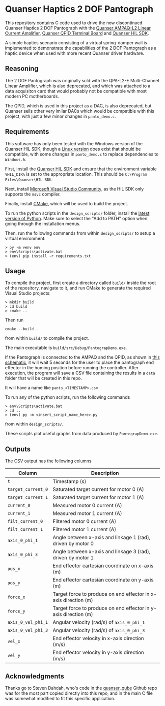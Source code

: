 # Quanser Haptics 2 DOF Pantograph

This repository contains C code used to drive the now discontinued
Quanser Haptics 2 DOF Pantograph with the [Quanser AMPAQ-L2 Linear Current Amplifier](https://www.made-for-science.com/de/quanser/?df=made-for-science-quanser-ampaq-l2-amplifier-usermanual.pdf), 
[Quanser QPID Terminal Board](https://www.made-for-science.com/de/quanser/?df=made-for-science-quanser-qpide-data-acquisition-device-usermanual.pdf) and [Quanser HIL SDK](https://github.com/quanser/hil_sdk_win64).

A simple haptics scenario consisting of a virtual spring-damper wall is implemented
to demonstrate the capabilities of the 2 DOF Pantograph as a haptic device when
used with more recent Quanser driver hardware.

## Reasoning

The 2 DOF Pantograph was originally sold with the QPA-L2-E Multi-Channel Linear Amplifier, which is also deprecated, and which was attached to a data acquisiton card that would probably not be compatible with most modern PC motherboards.

The QPID, which is used in this project as a DAC, is also deprecated, but Quanser
sells other very imilar DACs which would be compatible with this project, with just a few minor changes in `panto_demo.c`.

## Requirements

This software has only been tested with the Windows version of the Quanser
HIL SDK, though a
[Linux version](https://github.com/quanser/hil_sdk_linux_x86_64) does exist that
should be compatible, with some changes in `panto_demo.c` to replace 
dependencies to `Windows.h`.

First, install the [Quanser HIL SDK](https://github.com/quanser/hil_sdk_win64)
and ensure that the environment variable `%HIL_DIR%` is set to the appropriate
location. This should be `C:\Program Files\Quanser\HIL SDK`.

Next, install
[Microsoft Visual Studio Community](https://visualstudio.microsoft.com/vs/community/),
as the HIL SDK only supports the `msvc` compiler.

Finally, install [CMake](https://cmake.org/), which will be used to build the
project.

<!-- TODO: reintroduce unit tests in the future? -->
<!-- Optionally, to run the unit tests, install
[Catch2](https://github.com/catchorg/Catch2) with CMake integration via `vcpkg`.
To do so, follow
[these instructions](https://github.com/catchorg/Catch2/blob/devel/docs/cmake-integration.md#installing-catch2-from-vcpkg)
in the `x86 Native Tools` terminal. However, be sure to install the 64-bit
version of Catch2 instead, by running
`vcpkg.exe install catch2:x64-windows`. -->

To run the python scripts in the `design_scripts/` folder, install the [latest version
of Python](https://www.python.org/downloads/). Make sure to select the "Add to PATH" option when going through the installation menus.

Then, run the following commands
from within `design_scripts/` to setup a virtual environment:

```
> py -m venv env
> env\Scripts\activate.bat
> (env) pip install -r requirements.txt
```

## Usage

To compile the project, first create a directory called `build/` inside the
root of the repository, navigate to it, and run CMake to generate the required
Visual Studio projects:
```
> mkdir build
> cd build
> cmake ..
```

Then run
```
cmake --build .
```
from within `build/` to compile the project.

The main executable is `build/src/Debug/PantograpDemo.exe`.


If the Pantograph is connected to the AMPAQ and the QPID, as shown in [this schematic](schematics/Schematic_2_DOF_Pantograph_Harness_2024-02-23.pdf), it will wait 5 seconds for the user to place the pantograph end effector in the homing position before running the controller. After execution, the program will save a CSV file containing the results in a `data` folder that will be created in this repo.

It will have a name like `panto_<TIMESTAMP>.csv`

To run any of the python scripts, run the following commands

```
> env\Scripts\activate.bat
> cd ..
> (env) py -m <insert_script_name_here>.py
```
from within `design_scripts/`.

These scripts plot useful graphs from data produced by `PantograpDemo.exe`.


## Outputs

The CSV output has the following columns

| Column | Description |
| --- | --- |
| `t` | Timestamp (s) |
| `target_current_0` | Saturated target current for motor 0 (A) |
| `target_current_1` | Saturated target current for motor 1 (A) |
| `current_0` | Measured motor 0 current (A) |
| `current_1` | Measured motor 1 current (A) |
| `filt_current_0` | Filtered motor 0 current (A) |
| `filt_current_1` | Filtered motor 1 current (A) |
| `axis_0_phi_1` | Angle between x-axis and linkage 1 (rad), driven by motor 0 |
| `axis_0_phi_3` | Angle between x-axis and linkage 3 (rad), driven by motor 1 |
| `pos_x` | End effector cartesian coordinate on x-axis (m) |
| `pos_y` | End effector cartesian coordinate on y-axis (m) |
| `force_x` | Target force to produce on end effector in x-axis direction (m) |
| `force_y` | Target force to produce on end effector in y-axis direction (m) |
| `axis_0_vel_phi_1` | Angular velocity (rad/s) of `axis_0_phi_1` |
| `axis_0_vel_phi_3` | Angular velocity (rad/s) of `axis_0_phi_3` |
| `vel_x` | End effector velocity in x-axis direction (m/s) |
| `vel_y` | End effector velocity in y-axis direction (m/s) |


## Acknowledgments

Thanks go to Steven Dahdah, who's code in the [quanser_qube](https://github.com/decargroup/quanser_qube) Github repo was for the most part copied directly into this repo, and in the main C file was somewhat modified to fit this specific application. 

